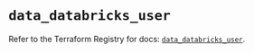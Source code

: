 # `data_databricks_user`

Refer to the Terraform Registry for docs: [`data_databricks_user`](https://registry.terraform.io/providers/databricks/databricks/1.96.0/docs/data-sources/user).
